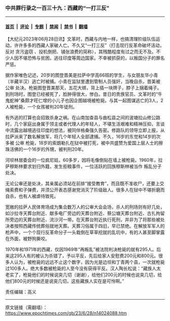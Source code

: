 ### 中共罪行录之一百三十九：西藏的“一打三反”

---

#### [首页](../../../..?n14024088) &nbsp;|&nbsp; [评论](../../../../../epoch-comment?n14024088) &nbsp;|&nbsp; [专题](../../../../../epoch-special?n14024088) &nbsp;|&nbsp; [禁闻](../../../../../epoch-news?n14024088) &nbsp;|&nbsp; [禁书](../../../../../books?n14024088) &nbsp;|&nbsp; [翻墙](https://github.com/gfw-breaker/nogfw/blob/master/README.md?n14024088)


<div class="post_content" id="artbody" itemprop="articleBody">
 <!-- article content begin -->
 <p>
  【大纪元2023年06月28日讯】文革时，西藏与内地一样，也搞清理阶级队伍运动，许许多多的西藏人家破人亡。不久又“一打三反”（打击现行反革命破坏活动，反对
  <ok href="https://www.epochtimes.com/gb/tag/%E8%B4%AA%E6%B1%A1%E7%9B%97%E7%AA%83.html">
   贪污盗窃
  </ok>
  、投机倒把、铺张浪费的简称），其残酷程度有过之而无不及。不少人因不堪恐怖与贫困，逃往印度等周边国家。不幸被抓获的，以叛国分子的罪名严惩。
 </p>
 <p>
  据作家唯色记述，20岁的图登晋美是拉萨中学高66班的学生，与女朋友华小青（半藏半汉）逃亡时被捕。小青在监狱里遭到管制人员强奸，当晚自杀，晋美被
  <ok href="https://www.epochtimes.com/gb/tag/%E5%85%AC%E5%AE%A1.html">
   公审
  </ok>
  处决。枪毙图登晋美那天，五花大绑，背上插一块牌子，脖子上捆着绳子。到刑场时，图登已经被死了，脸肿得很大，惨白。昔日的贵族官员、文革时的“牛鬼蛇神”桑颇才旺仁增的小儿子也因企图越境被枪毙。与其一起图谋逃亡的3人，2人被枪毙，一个女孩被判20年徒刑。
 </p>
 <p>
  有外逃的打算也会招致杀身之祸。在山南加查县与曲松县之间的波塘拉山修公路时，几个家庭出身属于领主或者代理人的年轻人，不堪生活艰难和精神压抑，言谈中流露出越境逃往印度的想法，被同伴格桑强久告密。修路队的领导立即上报，从拉萨派来了数名解放军，将几个年轻人全部逮捕。不久，16岁的东觉和14岁的次多被
  <ok href="https://www.epochtimes.com/gb/tag/%E5%85%AC%E5%AE%A1.html">
   公审
  </ok>
  枪毙，18岁的索朗勒扎在狱中被打死，被中共盛赞为爱国上层人士的擦珠活佛的一个16岁的外甥，被判刑20年。
 </p>
 <p>
  河坝林居委会的一位疯尼姑，60多岁，因将毛像倒贴在墙上被枪毙。1960年，拉萨穆斯林要求划归外籍，发生拒粮事件，一位活跃的回族穆斯林被当作
  <ok href="https://www.epochtimes.com/gb/tag/%E5%8F%9B%E4%B9%B1%E5%88%86%E5%AD%90.html">
   叛乱分子
  </ok>
  处决。
 </p>
 <p>
  无论公审还是处决，其亲属必须站在前排“接受教育”，而且既不准收尸，还要上交绳索费和子弹费，并须公开表态感谢党消灭了阶级敌人。很多人在狱中不堪折磨而自杀，也有人被虐待致死。
 </p>
 <p>
  宽敞的拉萨人民体育场成为集合数万人的公审大会会场，杀人的刑场则有好几处，如沙拉寺天葬台附近、献多电厂旁边的天葬台附近、蔡公塘天葬台附近、古扎拘留所旁边的天葬台附近、流沙河一带。在天葬台附近执行死刑，并非为了将那些被处决者按照西藏传统葬俗就地天葬。天葬习俗属于四旧，早已禁绝。在解放军军人的枪声中，一个个现行反革命分子一头栽倒在草草挖就的乱坑中，有的人甚至脚掌露在外面，被野狗撕咬。
 </p>
 <p>
  1970年和1971年的西藏，仅因1969年“再叛乱”被法院判决枪毙的就有295人。后来这295人有的被认为杀错了，予以平反，先后给家人安慰费200元和800元。很多人认为，被枪毙的远远不止这个数字，因为光是边坝和丁青两个县，一次就枪毙过100多人。绝大多数被枪毙的人至今没有获得平反。汉人陶长松说：“藏族人太老实了，枪毙他们的时候说突几切（谢谢），给他们200元的时候也说突几切，给他们800元的时候还是说突几切，这些藏族人实在是可怜啊。”
 </p>
 <p>
  责任编辑：高义
 </p>
 <!-- article content end -->
 <div id="below_article_ad">
 </div>
</div>


---

原文链接（需翻墙）：https://www.epochtimes.com/gb/23/6/28/n14024088.htm